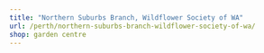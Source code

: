 ```yaml
---
title: "Northern Suburbs Branch, Wildflower Society of WA"
url: /perth/northern-suburbs-branch-wildflower-society-of-wa/
shop: garden centre
---
```

